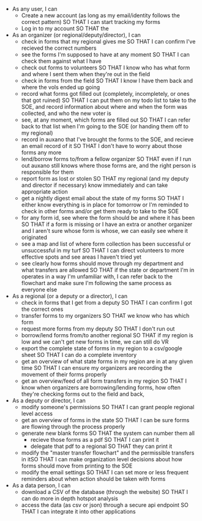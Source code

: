 + As any user, I can
	+ Create a new account (as long as my email/identity follows the correct pattern) SO THAT I can start tracking my forms
	+ Log in to my account SO THAT the 
+ As an organizer (or regional/deputy/director), I can
	+ check in forms that my regional gives me SO THAT I can confirm I've recieved the correct numbers
	+ see the forms I'm supposed to have at any moment SO THAT I can check them against what I have
	+ check out forms to volunteers SO THAT I know who has what form and where I sent them when they're out in the field
	+ check in forms from the field SO THAT I know I have them back and where the vols ended up going
	+ record what forms got filled out (completely, incompletely, or ones that got ruined) SO THAT I can put them on my todo list to take to the SOE, and record information about where and when the form was collected, and who the new voter is
	+ see, at any moment, which forms are filled out SO THAT I can refer back to that list when I'm going to the SOE (or handing them off to my regional)
	+ record in auxano that I've brought the forms to the SOE, and recieve an email record of it SO THAT I don't have to worry about those forms any more
	+ lend/borrow forms to/from a fellow organizer SO THAT even if I run out auxano still knows where those forms are, and the right person is responsible for them
	+ report form as lost or stolen SO THAT my regional (and my deputy and director if necessary) know immediately and can take appropriate action
	+ get a nightly digest email about the state of my forms SO THAT I either know everything is in place for tomorrow or I'm reminded to check in other forms and/or get them ready to take to the SOE 
	+ for any form id, see where the form should be and where it has been SO THAT if a form is missing or I have an extra or another organizer and I aren't sure whose form is whose, we can easily see where it originated
	+ see a map and list of where form collection has been successful or unsuccessful in my turf SO THAT I can direct volunteers to more effective spots and see areas I haven't tried yet
	+ see clearly how forms should move through my department and what transfers are allowed SO THAT if the state or department I'm in operates in a way I'm unfamiliar with, I can refer back to the flowchart and make sure I'm following the same process as everyone else
+ As a regional (or a deputy or a director), I can 
	+ check in forms that I get from a deputy SO THAT I can confirm I got the correct ones
	+ transfer forms to my organizers SO THAT we know who has which form
	+ request more forms from my deputy SO THAT I don't run out
	+ borrow/lend forms from/to another regional SO THAT if my region is low and we can't get new forms in time, we can still do VR
	+ export the complete state of forms in my region to a csv/google sheet SO THAT I can do a complete inventory
	+ get an overview of what state forms in my region are in at any given time SO THAT I can ensure my organizers are recording the movement of their forms properly
	+ get an overview/feed of all form transfers in my region SO THAT I know when organizers are borrowing/lending forms, how often they're checking forms out to the field and back, 
+ As a deputy or director, I can
	+ modify someone's permissions SO THAT I can grant people regional level access
	+ get an overview of forms in the state SO THAT I can be sure forms are flowing through the process properly 
	+ generate new blank forms SO THAT the system can number them all
		+ recieve those forms as a pdf SO THAT I can print it
		+ delegate that pdf to a regional SO THAT they can print it
	+ modify the "master transfer flowchart" and the permissible transfers in itSO THAT I can make organization level decisions about how forms should move from printing to the SOE
	+ modify the email settings SO THAT I can set more or less frequent reminders about when action should be taken with forms
+ As a data person, I can
	+ download a CSV of the database (through the website) SO THAT I can do more in depth hotspot analysis
	+ access the data (as csv or json) through a secure api endpoint SO THAT I can integrate it into other applications
	
